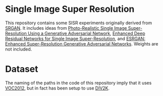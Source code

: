# Single Image Super Resolution

This repository contains some SISR experiments originally derived from [SRGAN](https://github.com/leftthomas/SRGAN). It includes ideas from [Photo-Realistic Single Image Super-Resolution Using a Generative Adversarial Network](https://arxiv.org/abs/1609.04802), [Enhanced Deep Residual Networks for Single Image Super-Resolution](https://arxiv.org/abs/1707.02921), and [ESRGAN: Enhanced Super-Resolution Generative Adversarial Networks](https://arxiv.org/abs/1809.00219). Weights are not included. 

# Dataset

The naming of the paths in the code of this repository imply that it uses [VOC2012](http://cvlab.postech.ac.kr/~mooyeol/pascal_voc_2012/), but in fact has been setup to use [DIV2K](https://data.vision.ee.ethz.ch/cvl/DIV2K/). 

